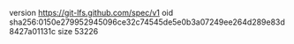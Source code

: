 version https://git-lfs.github.com/spec/v1
oid sha256:0150e279952945096ce32c74545de5e0b3a07249ee264d289e83d8427a01131c
size 53226
